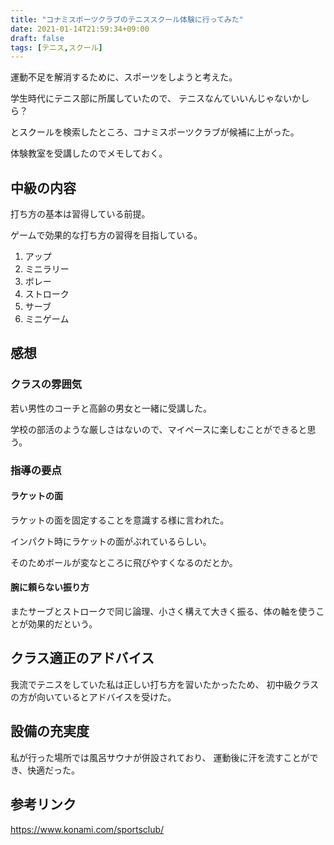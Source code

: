 ```yaml
---
title: "コナミスポーツクラブのテニススクール体験に行ってみた"
date: 2021-01-14T21:59:34+09:00
draft: false
tags: [テニス,スクール]
---
```


運動不足を解消するために、スポーツをしようと考えた。

学生時代にテニス部に所属していたので、
テニスなんていいんじゃないかしら？

とスクールを検索したところ、コナミスポーツクラブが候補に上がった。

体験教室を受講したのでメモしておく。

## 中級の内容
打ち方の基本は習得している前提。

ゲームで効果的な打ち方の習得を目指している。
1. アップ
1. ミニラリー
1. ボレー
1. ストローク
1. サーブ
1. ミニゲーム

## 感想
### クラスの雰囲気
若い男性のコーチと高齢の男女と一緒に受講した。

学校の部活のような厳しさはないので、マイペースに楽しむことができると思う。

### 指導の要点
#### ラケットの面

ラケットの面を固定することを意識する様に言われた。

インパクト時にラケットの面がぶれているらしい。

そのためボールが変なところに飛びやすくなるのだとか。
#### 腕に頼らない振り方

またサーブとストロークで同じ論理、小さく構えて大きく振る、体の軸を使うことが効果的だという。

## クラス適正のアドバイス

我流でテニスをしていた私は正しい打ち方を習いたかったため、
初中級クラスの方が向いているとアドバイスを受けた。

## 設備の充実度

私が行った場所では風呂サウナが併設されており、
運動後に汗を流すことができ、快適だった。

## 参考リンク
https://www.konami.com/sportsclub/